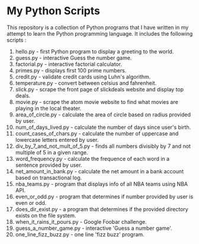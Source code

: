 # My Python Scripts


This repository is a collection of Python programs that I have written in my attempt to learn the Python programming language. It includes the following scripts : 
  1.  hello.py     - first Python program to display a greeting to the world.
  2.  guess.py     - interactive Guess the number game.
  3.  factorial.py - interactive factorial calculator.
  4.  primes.py    - displays first 100 prime numbers.
  5.  credit.py    - validate credit cards using Luhn's algorithm.
  6.  temperature.py - convert between celsius and fahrenheit.
  7.  slick.py - scrape the front page of slickdeals website and display top deals.
  8.  movie.py - scrape the atom movie website to find what movies are playing in the local theater.
  9.  area_of_circle.py - calculate the area of circle based on radius provided by user.
 10.  num_of_days_lived.py - calculate the number of days since user's birth.
 11.  count_cases_of_chars.py - calculate the number of uppercase and lowercase letters entered by user.
 12.  div_by_7_and_not_mult_of_5.py - finds all numbers divisibly by 7 and not multiple of 5 in a given range. 
 13.  word_frequency.py - calculate the frequence of each word in a sentence provided by user.
 14.  net_amount_in_bank.py - calculate the net amount in a bank account based on transactional log.
 15.  nba_teams.py - program that displays info of all NBA teams using NBA API.
 16.  even_or_odd.py - program that determines if number provided by user is even or odd.
 17.  does_dir_exist.py - a program that determines if the provided directory exists on the file system.
 18.  when_it_rains_it_pours.py - Google Foobar challenge.
 19.  guess_a_number_game.py - interactive 'Guess a number game'.
 20.  one_line_fizz_buzz.py - one line 'fizz buzz' program.
